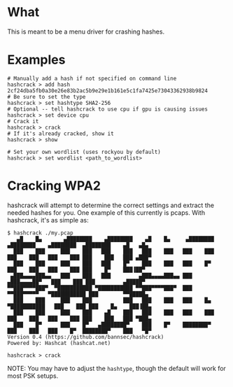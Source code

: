 # What
This is meant to be a menu driver for crashing hashes.

# Examples
```
# Manually add a hash if not specified on command line
hashcrack > add hash 2cf24dba5fb0a30e26e83b2ac5b9e29e1b161e5c1fa7425e73043362938b9824
# Be sure to set the type
hashcrack > set hashtype SHA2-256
# Optional -- tell hashcrack to use cpu if gpu is causing issues
hashcrack > set device cpu
# Crack it
hashcrack > crack
# If it's already cracked, show it
hashcrack > show

# Set your own wordlist (uses rockyou by default)
hashcrack > set wordlist <path_to_wordlist>
```

# Cracking WPA2
hashcrack will attempt to determine the correct settings and extract the
needed hashes for you. One example of this currently is pcaps. With hashcrack,
it's as simple as:

```
$ hashcrack ./my.pcap
   ▄█    █▄       ▄████████    ▄████████    ▄█    █▄     ▄████████    ▄████████    ▄████████  ▄████████    ▄█   ▄█▄
  ███    ███     ███    ███   ███    ███   ███    ███   ███    ███   ███    ███   ███    ███ ███    ███   ███ ▄███▀
  ███    ███     ███    ███   ███    █▀    ███    ███   ███    █▀    ███    ███   ███    ███ ███    █▀    ███▐██▀
 ▄███▄▄▄▄███▄▄   ███    ███   ███         ▄███▄▄▄▄███▄▄ ███         ▄███▄▄▄▄██▀   ███    ███ ███         ▄█████▀
▀▀███▀▀▀▀███▀  ▀███████████ ▀███████████ ▀▀███▀▀▀▀███▀  ███        ▀▀███▀▀▀▀▀   ▀███████████ ███        ▀▀█████▄
  ███    ███     ███    ███          ███   ███    ███   ███    █▄  ▀███████████   ███    ███ ███    █▄    ███▐██▄
  ███    ███     ███    ███    ▄█    ███   ███    ███   ███    ███   ███    ███   ███    ███ ███    ███   ███ ▀███▄
  ███    █▀      ███    █▀   ▄████████▀    ███    █▀    ████████▀    ███    ███   ███    █▀  ████████▀    ███   ▀█▀
Version 0.4 (https://github.com/bannsec/hashcrack)
Powered by: Hashcat (hashcat.net)

hashcrack > crack
```

NOTE: You may have to adjust the `hashtype`, though the default will work for
most PSK setups.
